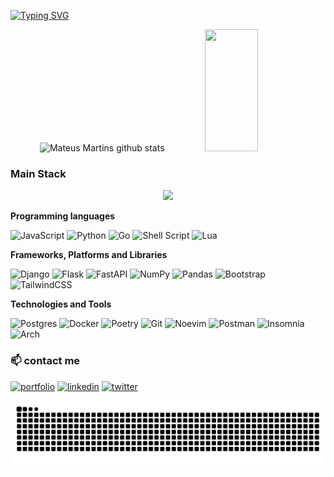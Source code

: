 [![Typing SVG](https://readme-typing-svg.herokuapp.com/?color=c9d1d9F&size=35&center=true&vCenter=true&width=1000&lines=HELLO,+MY+NAME+is+Mateus+Sousa+Martins;I'm+Software+Developer;I+like+use+Linux;Be+Welcome!+:%29)](https://git.io/typing-svg)


<div align="center">  
  <img width="49%" height="195px" src="https://github-readme-stats.vercel.app/api?username=mateus-dev-me&show_icons=true&count_private=true&hide_border=true&title_color=00bfbf&icon_color=00bfbf&text_color=c9d1d9&bg_color=0d1117" alt="Mateus Martins github stats" /> 
  <img width="41%" height="195px" src="https://github-readme-stats.vercel.app/api/top-langs/?username=mateus-dev-me&layout=compact&hide_border=true&title_color=00bfbf&text_color=00bfbf&bg_color=0d1117" />
</div>

### Main Stack

<p align="center">
  <a href="https://skillicons.dev">
    <img src="https://skillicons.dev/icons?i=html,css,js,react,python,django,docker,linux,git,aws" />
  </a>
</p>


**Programming languages**

![JavaScript](https://img.shields.io/badge/-JavaScript-F7DF1E?style=flat&logo=javascript&logoColor=black)
![Python](https://img.shields.io/badge/python-3670A0?style=flat&logo=python&logoColor=ffdd54)
![Go](https://img.shields.io/badge/-Go-00ADD8?style=flat&logo=go&logoColor=white)
![Shell Script](https://img.shields.io/badge/shell_script-%23121011.svg?style=flat&logo=gnu-bash&logoColor=white)
![Lua](https://img.shields.io/badge/-lua-%238511FA?style=flat&logo=lua&logoColor=white)



**Frameworks, Platforms and Libraries**

![Django](https://img.shields.io/badge/django-018E42.svg?style=flat&logo=django&logoColor=white)
![Flask](https://img.shields.io/badge/flask-%23121011.svg?style=flat&logo=flask&logoColor=white)
![FastAPI](https://img.shields.io/badge/fastapi-3BA99C.svg?style=flat&logo=fastapi&logoColor=white)
![NumPy](https://img.shields.io/badge/numpy-%23013243.svg?style=flat&logo=numpy&logoColor=white)
![Pandas](https://img.shields.io/badge/pandas-%23150458.svg?style=flat&logo=pandas&logoColor=white)
![Bootstrap](https://img.shields.io/badge/bootstrap-%238511FA.svg?style=flat&logo=bootstrap&logoColor=white)
![TailwindCSS](https://img.shields.io/badge/tailwindcss-%0A369D.svg?style=flat&logo=tailwind-css&logoColor=white)

**Technologies and Tools**

![Postgres](https://img.shields.io/badge/postgres-%23316192.svg?style=flat&logo=postgresql&logoColor=white)
![Docker](https://img.shields.io/badge/docker-%230db7ed.svg?style=flat&logo=docker&logoColor=white)
![Poetry](https://img.shields.io/badge/poetry-%231572B6.svg?style=flat&logo=poetry&logoColor=white)
![Git](https://img.shields.io/badge/git-%23F05033.svg?style=flat&logo=git&logoColor=white)
![Noevim](https://img.shields.io/badge/noevim-018E42?style=flat&logo=neovim&logoColor=white)
![Postman](https://img.shields.io/badge/Postman-FF6C37?style=flat&logo=postman&logoColor=white)
![Insomnia](https://img.shields.io/badge/insomnia-%238511FA?style=flat&logo=insomnia&logoColor=white)
![Arch](https://img.shields.io/badge/archlinux-0A369D.svg?style=flat&logo=archlinux&logoColor=white)

 
 ### 📫  contact me

[![portfolio](https://img.shields.io/badge/my_portfolio-000?style=for-the-badge&logo=ko-fi&logoColor=white)](https://mateus-dev-me.com.br/)
[![linkedin](https://img.shields.io/badge/linkedin-0A66C2?style=for-the-badge&logo=linkedin&logoColor=white)](https://www.linkedin.com/in/mateus-dev-me)
[![twitter](https://img.shields.io/badge/twitter-1DA1F2?style=for-the-badge&logo=twitter&logoColor=white)](https://twitter.com/mateus_dev_me)


  ![Snake animation](https://github.com/mateus-dev-me/mateus-dev-me/blob/output/github-contribution-grid-snake.svg)

